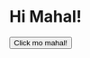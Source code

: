 <!DOCTYPE html>
<html>
<head>
	<title> for my Beautiful Girl</title>
	<style>
		img {
			max-width: 50%;
			height: auto;
			display: block;
			margin: auto;
			margin-top: 50px;
			margin-bottom: 50px;
		}
	</style>
</head>
<body>
	<h1>Hi Mahal!</h1>
	<button onclick="surprise()">Click mo mahal!</button>
	<div id="message"></div>
	<script>
		function surprise() {
			var messages = [
				"You are the sunshine of my life!",
				"I can't imagine my life without you!",
				"You make every day brighter!",
				"You are the most beautiful woman in the world!",
				"I love you more than words can express!"
			];
			var message = messages[Math.floor(Math.random() * messages.length)];

			var img = document.createElement("img");
			img.src = "https://scontent.fmnl30-1.fna.fbcdn.net/v/t1.15752-9/339483719_1028358251901909_2666426708349648565_n.jpg?_nc_cat=106&ccb=1-7&_nc_sid=ae9488&_nc_eui2=AeE3RKZ6niX3albimgNIEaTd64DzvCppcezrgPO8Kmlx7GP3vY_FrILoPG991HDu7sltJiIkgxfN-2WaLedxwdAo&_nc_ohc=jaZfz8jxe_UAX98C7O-&_nc_oc=AQlk-253Bw9Da_8ijsedvtG_afDvwj2zDG5Cheu0N_9hjtC1x8pO-roVOAK-2zJKEyE&_nc_ht=scontent.fmnl30-1.fna&oh=03_AdR-jt98tfVfHzQKeY71M8bsQ1fMX87aHgsO_4x3XT2ROg&oe=645E14F7";
			img.alt = "mygirl";

			var p = document.createElement("p");
			p.innerHTML = message;

			var container = document.getElementById("message");
			container.innerHTML = "";
			container.appendChild(img);
			container.appendChild(p);
		}
	</script>
</body>
</html>
